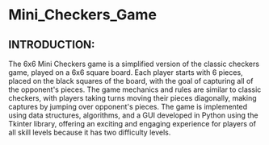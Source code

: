 # Mini_Checkers_Game

## INTRODUCTION:
The 6x6 Mini Checkers game is a simplified version of the classic checkers game, played on a 6x6 square board. Each player starts with 6 pieces, placed on the black squares of the board, with the goal of capturing all of the opponent's pieces. The game mechanics and rules are similar to classic checkers, with players taking turns moving their pieces diagonally, making captures by jumping over opponent's pieces. The game is implemented using data structures, algorithms, and a GUI developed in Python using the Tkinter library, offering an exciting and engaging experience for players of all skill levels because it has two difficulty levels.

